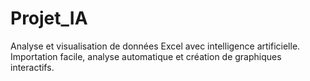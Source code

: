 # Projet_IA
Analyse et visualisation de données Excel avec intelligence artificielle. Importation facile, analyse automatique et création de graphiques interactifs.
